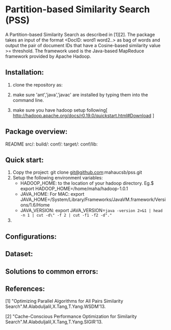 Partition-based Similarity Search (PSS)
=======================================
  A Partition-based Similarity Search as described in [1][2]. The package takes an input of the format <DocID: word1 word2..> as bag of words and output the pair of document IDs that have a Cosine-based similarity value >= threshold. The framework used is the Java-based MapReduce framework provided by Apache Hadoop. 

Installation:
-------------
1) clone the repository as: 

2) make sure 'ant','java','javac' are installed by typing them into the command line.

3) make sure you have hadoop setup following[ http://hadoop.apache.org/docs/r0.19.0/quickstart.html#Download ]

Package overview:
-----------------
README
src/:
build/:
conf/:
target/:
conf/lib:


Quick start:
------------

1) Copy the project: git clone git@github.com:mahaucsb/pss.git
2) Setup the following environment variables:
   - HADOOP_HOME: to the location of your hadoop directory. Eg.$ export HADOOP_HOME=/home/maha/hadoop-1.0.1
   - JAVA_HOME: 
      For MAC: export JAVA_HOME=/System/Library/Frameworks/JavaVM.framework/Versions/1.6/Home
   - JAVA_VERSION: export JAVA_VERSION=`java -version 2>&1 | head -n 1 | cut -d\" -f 2 | cut -f1 -f2 -d"."`
3)  


Configurations:
---------------


Dataset:
--------


Solutions to common errors:
----------------------------


References:
-----------

[1]  "Optimizing Parallel Algorithms for All Pairs Similarity Search".M.Alabduljalil,X.Tang,T.Yang.WSDM'13.

[2]  "Cache-Conscious Performance Optimization for Similarity Search".M.Alabduljalil,X.Tang,T.Yang.SIGIR'13.
